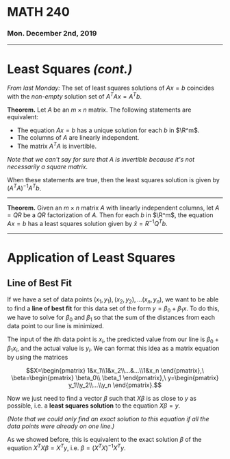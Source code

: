 # MATH 240
### Mon. December 2nd, 2019
---

# Least Squares _(cont.)_
_From last Monday:_
The set of least squares solutions of $Ax=b$ coincides with the _non-empty_ solution set of $A^TAx=A^Tb$.

__Theorem.__ Let $A$ be an $m\times n$ matrix. The following statements are equivalent:
* The equation $Ax=b$ has a unique solution for each $b$ in $\R^m$.
* The columns of $A$ are linearly independent.
* The matrix $A^TA$ is invertible.

_Note that we can't say for sure that $A$ is invertible because it's not necessarily a square matrix._

When these statements are true, then the least squares solution is given by $(A^TA)^{-1}A^Tb$.

---
__Theorem.__ Given an $m\times n$ matrix $A$ with linearly independent columns, let $A=QR$ be a $QR$ factorization of $A$. Then for each $b$ in $\R^m$, the equation $Ax=b$ has a least squares solution given by $\hat{x}=R^{-1}Q^Tb$.

---

# Application of Least Squares
## Line of Best Fit

If we have a set of data points $(x_1,y_1), (x_2,y_2), ... (x_n,y_n)$, we want to be able to find a __line of best fit__ for this data set of the form $y=\beta_0+\beta_1x$.
To do this, we have to solve for $\beta_0$ and $\beta_1$ so that the sum of the distances from each data point to our line is minimized.

The input of the $i$th data point is $x_i$, the predicted value from our line is $\beta_0+\beta_1x_i$, and the actual value is $y_i$. We can format this idea as a matrix equation by using the matrices

$$X=\begin{pmatrix}
    1&x_1\\1&x_2\\...&...\\1&x_n
\end{pmatrix},\ \beta=\begin{pmatrix}
    \beta_0\\ \beta_1
\end{pmatrix},\ y=\begin{pmatrix}
    y_1\\y_2\\...\\y_n
\end{pmatrix}.$$

Now we just need to find a vector $\beta$ such that $X\beta$ is as close to $y$ as possible, i.e. a __least squares solution__ to the equation $X\beta=y$.

_(Note that we could only find an exact solution to this equation if all the data points were already on one line.)_

As we showed before, this is equivalent to the exact solution $\beta$ of the equation $X^TX\beta=X^Ty$, i.e. $\beta=(X^TX)^{-1}X^Ty$.
